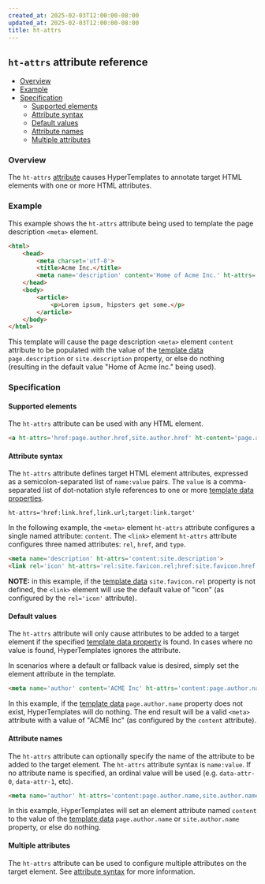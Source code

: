 ```yaml
---
created_at: 2025-02-03T12:00:00-08:00
updated_at: 2025-02-03T12:00:00-08:00
title: ht-attrs
---
```


## `ht-attrs` attribute reference

<auto-toc ht-element scope='main'></auto-toc>

* [Overview](#overview)
* [Example](#example)
* [Specification](#specification)
  * [Supported elements](#supported-elements)
  * [Attribute syntax](#attribute-syntax)
  * [Default values](#default-values)
  * [Attribute names](#attribute-names)
  * [Multiple attributes](#multiple-attributes)

### Overview 

The `ht-attrs` [attribute] causes HyperTemplates to annotate target HTML elements with one or more HTML attributes.

### Example

This example shows the `ht-attrs` attribute being used to template the page description `<meta>` element.

<code-snippet ht-element filename='layout.html' highlight='5' with-line-numbers>

```html
<html>
    <head>
        <meta charset='utf-8'>
        <title>Acme Inc.</title>
        <meta name='description' content='Home of Acme Inc.' ht-attrs='content:site.description'>
    </head>
    <body>
        <article>
            <p>Lorem ipsum, hipsters get some.</p>
        </article>
    </body>
</html>
```

</code-snippet>

This template will cause the page description `<meta>` element `content` attribute to be populated with the value of the [template data] `page.description` or `site.description` property, or else do nothing (resulting in the default value "Home of Acme Inc." being used).

### Specification

#### Supported elements

The `ht-attrs` attribute can be used with any HTML element.

```html
<a ht-attrs='href:page.author.href,site.author.href' ht-content='page.author.name'></a>
```

#### Attribute syntax

The `ht-attrs` attribute defines target HTML element attributes, expressed as a semicolon-separated list of `name:value` pairs.
The `value` is a comma-separated list of dot-notation style references to one or more [template data properties].

```none
ht-attrs='href:link.href,link.url;target:link.target'
```

In the following example, the `<meta>` element `ht-attrs` attribute configures a single named attribute: `content`.
The `<link>` element `ht-attrs` attribute configures three named attributes: `rel`, `href`, and `type`.

```html
<meta name='description' ht-attrs='content:site.description'>
<link rel='icon' ht-attrs='rel:site.favicon.rel;href:site.favicon.href;type:site.favicon.type'>
```

<doc-quote ht-element notice>

**NOTE:** in this example, if the [template data] `site.favicon.rel` property is not defined, the `<link>` element will use the default value of "icon" (as configured by the `rel='icon'` attribute).

</doc-quote>

#### Default values

The `ht-attrs` attribute will only cause attributes to be added to a target element if the specified [template data property] is found.
In cases where no value is found, HyperTemplates ignores the attribute.

In scenarios where a default or fallback value is desired, simply set the element attribute in the template.

```html
<meta name='author' content='ACME Inc' ht-attrs='content:page.author.name'>
```

In this example, if the [template data] `page.author.name` property does not exist, HyperTemplates will do nothing.
The end result will be a valid `<meta>` attribute with a value of "ACME Inc" (as configured by the `content` attribute).

#### Attribute names

The `ht-attrs` attribute can optionally specify the name of the attribute to be added to the target element.
The `ht-attrs` attribute syntax is `name:value`.
If no attribute name is specified, an ordinal value will be used (e.g. `data-attr-0`, `data-attr-1`, etc).

```html
<meta name='author' ht-attrs='content:page.author.name,site.author.name'>
```

In this example, HyperTemplates will set an element attribute named `content` to the value of the [template data] `page.author.name` or `site.author.name` property, or else do nothing.

#### Multiple attributes

The `ht-attrs` attribute can be used to configure multiple attributes on the target element.
See [attribute syntax] for more information.

<!-- Links -->
[attribute]: https://developer.mozilla.org/en-US/docs/Web/HTML/Attributes
[template data]: /docs/reference/core/data/
[template data property]: /docs/reference/core/data/#template-data-property
[template data properties]: /docs/reference/core/data/#template-data-property
[attribute syntax]: #attribute-syntax
